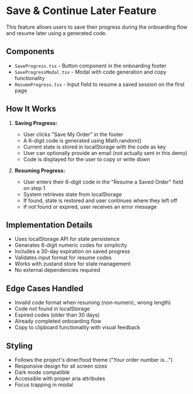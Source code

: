 # Save & Continue Later Feature

This feature allows users to save their progress during the onboarding flow and resume later using a generated code.

## Components

- `SaveProgress.tsx` - Button component in the onboarding footer
- `SaveProgressModal.tsx` - Modal with code generation and copy functionality
- `ResumeProgress.tsx` - Input field to resume a saved session on the first page

## How It Works

1. **Saving Progress:**
   - User clicks "Save My Order" in the footer
   - A 6-digit code is generated using Math.random()
   - Current state is stored in localStorage with the code as key
   - User can optionally provide an email (not actually sent in this demo)
   - Code is displayed for the user to copy or write down

2. **Resuming Progress:**
   - User enters their 6-digit code in the "Resume a Saved Order" field on step 1
   - System retrieves state from localStorage
   - If found, state is restored and user continues where they left off
   - If not found or expired, user receives an error message

## Implementation Details

- Uses localStorage API for state persistence
- Generates 6-digit numeric codes for simplicity
- Includes a 30-day expiration on saved progress
- Validates input format for resume codes
- Works with zustand store for state management
- No external dependencies required

## Edge Cases Handled

- Invalid code format when resuming (non-numeric, wrong length)
- Code not found in localStorage
- Expired codes (older than 30 days)
- Already completed onboarding flow
- Copy to clipboard functionality with visual feedback

## Styling

- Follows the project's diner/food theme ("Your order number is...")
- Responsive design for all screen sizes
- Dark mode compatible
- Accessible with proper aria attributes
- Focus trapping in modal 